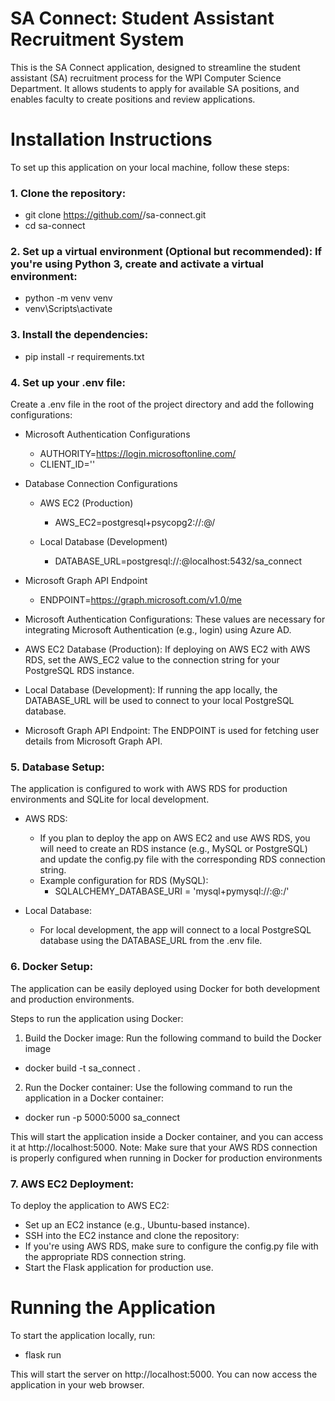 # SA Connect: Student Assistant Recruitment System
This is the SA Connect application, designed to streamline the student assistant (SA) recruitment process for the WPI Computer Science Department. 
It allows students to apply for available SA positions, and enables faculty to create positions and review applications.

# Installation Instructions
To set up this application on your local machine, follow these steps:

### 1. Clone the repository:
- git clone https://github.com/<your-username>/sa-connect.git
- cd sa-connect

### 2. Set up a virtual environment (Optional but recommended): If you're using Python 3, create and activate a virtual environment:
- python -m venv venv
- venv\Scripts\activate

### 3. Install the dependencies:
- pip install -r requirements.txt

### 4. Set up your .env file:
Create a .env file in the root of the project directory and add the following configurations:

- Microsoft Authentication Configurations
  - AUTHORITY=https://login.microsoftonline.com/<tenant-id>
  - CLIENT_ID='<your-client-id>'  

- Database Connection Configurations
  - AWS EC2 (Production)
      - AWS_EC2=postgresql+psycopg2://<username>:<password>@<aws-rds-endpoint>/<database-name>

  - Local Database (Development)
      - DATABASE_URL=postgresql://<username>:<password>@localhost:5432/sa_connect

- Microsoft Graph API Endpoint
  - ENDPOINT=https://graph.microsoft.com/v1.0/me

- Microsoft Authentication Configurations: These values are necessary for integrating Microsoft Authentication (e.g., login) using Azure AD.
- AWS EC2 Database (Production): If deploying on AWS EC2 with AWS RDS, set the AWS_EC2 value to the connection string for your PostgreSQL RDS instance.
- Local Database (Development): If running the app locally, the DATABASE_URL will be used to connect to your local PostgreSQL database.
- Microsoft Graph API Endpoint: The ENDPOINT is used for fetching user details from Microsoft Graph API.

### 5. Database Setup:
The application is configured to work with AWS RDS for production environments and SQLite for local development.

- AWS RDS:
  - If you plan to deploy the app on AWS EC2 and use AWS RDS, you will need to create an RDS instance (e.g., MySQL or PostgreSQL) and update the config.py file with the corresponding RDS connection string.
  - Example configuration for RDS (MySQL):
    - SQLALCHEMY_DATABASE_URI = 'mysql+pymysql://<username>:<password>@<hostname>:<port>/<database>'

- Local Database:
  - For local development, the app will connect to a local PostgreSQL database using the DATABASE_URL from the .env file.

### 6. Docker Setup:
The application can be easily deployed using Docker for both development and production environments.

Steps to run the application using Docker:
1. Build the Docker image: Run the following command to build the Docker image
- docker build -t sa_connect .
2. Run the Docker container: Use the following command to run the application in a Docker container:
- docker run -p 5000:5000 sa_connect

This will start the application inside a Docker container, and you can access it at http://localhost:5000.
Note: Make sure that your AWS RDS connection is properly configured when running in Docker for production environments

### 7. AWS EC2 Deployment:
To deploy the application to AWS EC2:
- Set up an EC2 instance (e.g., Ubuntu-based instance).
- SSH into the EC2 instance and clone the repository:
- If you're using AWS RDS, make sure to configure the config.py file with the appropriate RDS connection string.
- Start the Flask application for production use.

# Running the Application
To start the application locally, run:
- flask run

This will start the server on http://localhost:5000. You can now access the application in your web browser.

